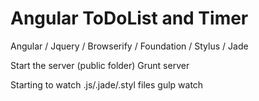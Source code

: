 # Angular ToDoList and Timer
Angular / Jquery / Browserify / Foundation / Stylus / Jade

Start the server (public folder)
Grunt server

Starting to watch .js/.jade/.styl files
gulp watch
